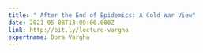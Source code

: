 ```yaml
---
title: " After the End of Epidemics: A Cold War View"
date: 2021-05-08T13:00:00.000Z
link: http://bit.ly/lecture-vargha
expertname: Dora Vargha
---
```

